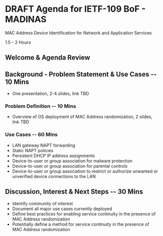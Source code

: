 # DRAFT Agenda for IETF-109 BoF - MADINAS
MAC Address Device Identification for Network and Application Services

1.5 - 2 Hours

## Welcome & Agenda Review

## Background - Problem Statement & Use Cases -- 10 Mins
- One presentation, 2-4 slides, link TBD

### Problem Definition -- 10 Mins
- Overview of OS deployment of MAC Address randomization, 2 slides, link TBD

### Use Cases -- 60 Mins
- LAN gateway NAPT forwarding
- Static NAPT policies 
- Persistent DHCP IP address assignments
- Device-to-user or group association for malware protection
- Device-to-user or group association for parental controls
- Device-to-user or group association to restrict or authorize unwanted or unverified device connections to the LAN

## Discussion, Interest & Next Steps -- 30 Mins
- Identify community of interest
- Document all major use cases currently deployed
- Define best practices for enabling service continuity in the presence of MAC Address randomization
- Potentially define a method for service continuity in the presence of MAC Address randomization
